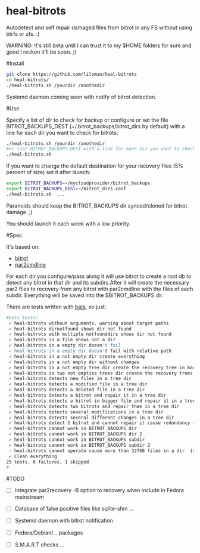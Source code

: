 # heal-bitrots

Autodetect and self repair damaged files from bitrot in any FS without using btrfs or zfs. :)

WARNING: It's still beta until I can trust it to my $HOME folders for sure and good I reckon it'll be soon. ;)


#Install

```bash
git clone https://github.com/liloman/heal-bitrots
cd heal-bitrots/
./heal-bitrots.sh /yourdir /anothedir
```

Systemd daemon coming soon with notify of bitrot detection.

#Use

Specify a list of dir to check for backup or configure or set the file BITROT_BACKUPS_DEST (~/.bitrot_backups/bitrot_dirs by default) with a line for each dir you want to check for bitrots:


```bash
./heal-bitrots.sh /yourdir /anothedir
#or (set BITROT_BACKUPS_DEST with a line for each dir you want to check for bitrots)
./heal-bitrots.sh 
```

If you want to change the default destination for your recovery files (5% percent of size) set it after launch:

```bash
export BITROT_BACKUPS=~/mycloudprovider/bitrot_backups
export BITROT_BACKUPS_DEST=~/bitrot_dirs.conf
./heal-bitrots.sh  ...
```

Paranoids should keep the BITROT_BACKUPS dir synced/cloned for bitrot damage. ;)

You should launch it each week with a low priority.


#Spec

It's based on:

- [bitrot](https://github.com/ambv/bitrot/)
- [par2cmdline](https://github.com/Parchive/par2cmdline)

For each dir you configure/pass along it will use bitrot to create a root db to detect any bitrot in that dir and its subdirs.After it will create the necessary par2 files to recovery from any bitrot with par2cmdline with the files of each subdir. Everything will be saved into the $BITROT_BACKUPS dir.

There are tests written with [bats](https://github.com/sstephenson/bats), so just:

```bash
#bats tests/
 ✓ heal-bitrots without arguments. warning about target paths
 ✓ heal-bitrots dirnotfound shows dir not found
 ✓ heal-bitrots with multiple notfounddirs shows dir not found
 ✓ heal-bitrots in a file shows not a dir
 ✓ heal-bitrots in a empty dir doesn't fail
 ✓ heal-bitrots in a empty dir doesn't fail with relative path
 ✓ heal-bitrots in a not empty dir create everything
 ✓ heal-bitrots in a not empty dir without changes
 ✓ heal-bitrots in a not empty tree dir create the recovery tree in backups
 ✓ heal-bitrots in two not empties trees dir create the recovery trees in backups
 ✓ heal-bitrots detects new files in a tree dir
 ✓ heal-bitrots detects a modified file in a tree dir
 ✓ heal-bitrots detects a deleted file in a tree dir
 ✓ heal-bitrots detects a bitrot and repair it in a tree dir
 ✓ heal-bitrots detects a bitrot in bigger file and repair it in a tree dir
 ✓ heal-bitrots detects two bitrots and repair them in a tree dir
 ✓ heal-bitrots detects several modifications in a tree dir
 ✓ heal-bitrots detects several different changes in a tree dir
 ✓ heal-bitrots detect 1 bitrot and cannot repair it cause redundancy >5%
 ✓ heal-bitrots cannot work in BITROT_BACKUPS dir
 ✓ heal-bitrots cannot work in BITROT_BACKUPS dir 2
 ✓ heal-bitrots cannot work in BITROT_BACKUPS subdir
 ✓ heal-bitrots cannot work in BITROT_BACKUPS subdir 2
 - heal-bitrots cannot operate cause more than 32768 files in a dir  (skipped)
 ✓ Clean everything
25 tests, 0 failures, 1 skipped
#
```


#TODO

- [ ] Integrate par2recovery -B option to recovery when include in Fedora mainstream
- [ ] Database of false positive files like sqlite-shm ...
- [ ] Systemd daemon with bitrot notification
- [ ] Fedora/Debian/... packages
- [ ] S.M.A.R.T checks ...

